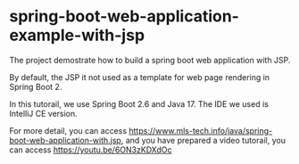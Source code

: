 # spring-boot-web-application-example-with-jsp
The project demostrate how to build a spring boot web application with JSP.

By default, the JSP it not used as a template for web page rendering in Spring Boot 2.

In this tutorail, we use Spring Boot 2.6 and Java 17. The IDE we used is IntelliJ CE version.

For more detail, you can access https://www.mls-tech.info/java/spring-boot-web-application-with.jsp, and you have prepared a video tutorail, you can access https://youtu.be/6ON3zKDXdOc 



